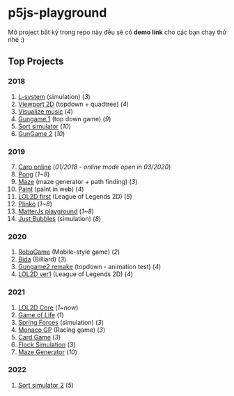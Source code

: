 # p5js-playground

Mở project bất kỳ trong repo này đều sẽ có **demo link** cho các bạn chạy thử nhé :)

## Top Projects

### 2018
1. [L-system](./2018/l-system/) (simulation) (*3*)
2. [Viewport 2D](./2018/viewport2d/) (topdown + quadtree) (*4*)
3. [Visualize music](./2018/visualyze-test) (*4*)
4. [Gungame 1](./2018/gungame1/) (top down game) (*9*)
5. [Sort simulator](./2018/sort-simulate/) (*10*)
6. [GunGame 2](https://github.com/HoangTran0410/GunGame2) (*10*)

### 2019
7. [Caro online](https://github.com/HoangTran0410/Caro-p5js) (*01/2018 - online mode open in 03/2020*)
1. [Pong](./2019/matter-js/) (*1~8*)
2. [Maze](./2019/maze/) (maze generator + path finding) (*3*)
3. [Paint](./2019/paint-p5/) (paint in web) (*4*)
4. [LOL2D first](https://github.com/LOL2D/LOL2D-ver2) (League of Legends 2D) (*5*)
4. [Plinko](./2019/matter-js/) (*1~8*)
5. [MatterJs playground](./2019/matter-js/) (*1~8*)
6. [Just Bubbles](./2019/just-bubbles/) (simulation) (*8*)

### 2020
1. [RoboGame](./2020/robogame/) (Mobile-style game) (*2*)
2. [Bida](./2020/bida/) (Billiard) (*3*)
3. [Gungame2 remake](./2020/gungame2-remake/) (topdown - animation test) (*4*)
4. [LOL2D ver1](https://github.com/LOL2D/LOL2D-ver1) (League of Legends 2D) (*4*)

### 2021
1. [LOL2D Core](https://github.com/LOL2D/LOL2D-Core) (*1~now*)
2. [Game of Life](./2021/game-of-life/) (*1*)
3. [Spring Forces](./2021/spring-forces/) (simulation) (*3*)
4. [Monaco GP](./2021/monaco-gp/) (Racing game) (*3*)
5. [Card Game](./2021/card-game/) (*3*)
6. [Flock Simulation](./2021/flocking-simulation/) (*3*)
7. [Maze Generator](./2021/maze-generator/) (*10*)

### 2022
1. [Sort simulator 2](./2022/sort-simulator-2/) (*5*)